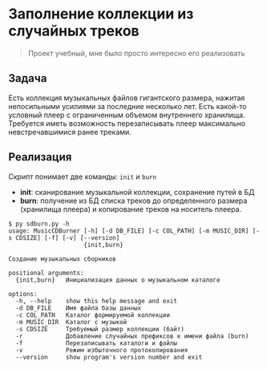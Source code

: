 # Заполнение коллекции из случайных треков

> Проект учебный, мне было просто интересно его реализовать

## Задача

Есть коллекция музыкальных файлов гигантского размера, нажитая непосильными усилиями за последние несколько лет.
Есть какой-то условный плеер с ограниченным объемом внутреннего хранилища.  
Требуется иметь возможность перезаписывать плеер максимально невстречавшимися ранее треками.

## Реализация

Скрипт понимает две команды: `init` и `burn`

- **init**: сканирование музыкальной коллекции, сохранение путей в БД
- **burn**: получение из БД списка треков до определенного размера (хранилища плеера) и копирование треков на носитель плеера.

```
$ py sdburn.py -h
usage: MusicCDBurner [-h] [-d DB_FILE] [-c COL_PATH] [-m MUSIC_DIR] [-s CDSIZE] [-f] [-v] [--version]
                     {init,burn}

Создание музыкальных сборников

positional arguments:
  {init,burn}   Инициализация данных о музыкальном каталоге

options:
  -h, --help    show this help message and exit
  -d DB_FILE    Имя файла базы данных
  -c COL_PATH   Каталог формируемой коллекции
  -m MUSIC_DIR  Каталог с музыкой
  -s CDSIZE     Требуемый размер коллекции (байт)
  -r            Добавление случайных префиксов к имени файла (burn)
  -f            Перезаписывать каталоги и файлы
  -v            Режим избыточного протоколирования
  --version     show program's version number and exit
```